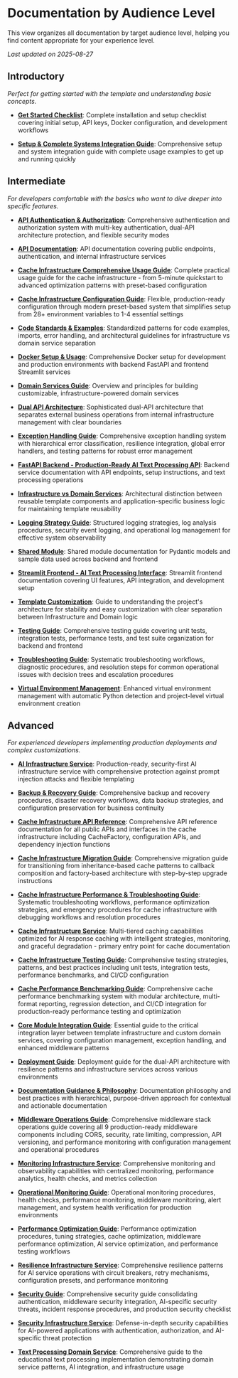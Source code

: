 # Documentation by Audience Level

This view organizes all documentation by target audience level, helping you find content appropriate for your experience level.

*Last updated on 2025-08-27*

## Introductory

*Perfect for getting started with the template and understanding basic concepts.*

- **[Get Started Checklist](get-started/CHECKLIST.md)**: Complete installation and setup checklist covering initial setup, API keys, Docker configuration, and development workflows

- **[Setup & Complete Systems Integration Guide](get-started/SETUP_INTEGRATION.md)**: Comprehensive setup and system integration guide with complete usage examples to get up and running quickly


## Intermediate

*For developers comfortable with the basics who want to dive deeper into specific features.*

- **[API Authentication & Authorization](guides/developer/AUTHENTICATION.md)**: Comprehensive authentication and authorization system with multi-key authentication, dual-API architecture protection, and flexible security modes

- **[API Documentation](guides/application/API.md)**: API documentation covering public endpoints, authentication, and internal infrastructure services

- **[Cache Infrastructure Comprehensive Usage Guide](guides/infrastructure/cache/usage-guide.md)**: Complete practical usage guide for the cache infrastructure - from 5-minute quickstart to advanced optimization patterns with preset-based configuration

- **[Cache Infrastructure Configuration Guide](guides/infrastructure/cache/configuration.md)**: Flexible, production-ready configuration through modern preset-based system that simplifies setup from 28+ environment variables to 1-4 essential settings

- **[Code Standards & Examples](guides/developer/CODE_STANDARDS.md)**: Standardized patterns for code examples, imports, error handling, and architectural guidelines for infrastructure vs domain service separation

- **[Docker Setup & Usage](guides/developer/DOCKER.md)**: Comprehensive Docker setup for development and production environments with backend FastAPI and frontend Streamlit services

- **[Domain Services Guide](guides/domain-services/README.md)**: Overview and principles for building customizable, infrastructure-powered domain services

- **[Dual API Architecture](reference/key-concepts/DUAL_API_ARCHITECTURE.md)**: Sophisticated dual-API architecture that separates external business operations from internal infrastructure management with clear boundaries

- **[Exception Handling Guide](guides/developer/EXCEPTION_HANDLING.md)**: Comprehensive exception handling system with hierarchical error classification, resilience integration, global error handlers, and testing patterns for robust error management

- **[FastAPI Backend - Production-Ready AI Text Processing API](guides/application/BACKEND.md)**: Backend service documentation with API endpoints, setup instructions, and text processing operations

- **[Infrastructure vs Domain Services](reference/key-concepts/INFRASTRUCTURE_VS_DOMAIN.md)**: Architectural distinction between reusable template components and application-specific business logic for maintaining template reusability

- **[Logging Strategy Guide](guides/operations/LOGGING_STRATEGY.md)**: Structured logging strategies, log analysis procedures, security event logging, and operational log management for effective system observability

- **[Shared Module](guides/application/SHARED.md)**: Shared module documentation for Pydantic models and sample data used across backend and frontend

- **[Streamlit Frontend - AI Text Processing Interface](guides/application/FRONTEND.md)**: Streamlit frontend documentation covering UI features, API integration, and development setup

- **[Template Customization](/guides/get-started/TEMPLATE_CUSTOMIZATION.md)**: Guide to understanding the project's architecture for stability and easy customization with clear separation between Infrastructure and Domain logic

- **[Testing Guide](guides/testing/TESTING.md)**: Comprehensive testing guide covering unit tests, integration tests, performance tests, and test suite organization for backend and frontend

- **[Troubleshooting Guide](guides/operations/TROUBLESHOOTING.md)**: Systematic troubleshooting workflows, diagnostic procedures, and resolution steps for common operational issues with decision trees and escalation procedures

- **[Virtual Environment Management](guides/developer/VIRTUAL_ENVIRONMENT_GUIDE.md)**: Enhanced virtual environment management with automatic Python detection and project-level virtual environment creation


## Advanced

*For experienced developers implementing production deployments and complex customizations.*

- **[AI Infrastructure Service](guides/infrastructure/AI.md)**: Production-ready, security-first AI infrastructure service with comprehensive protection against prompt injection attacks and flexible templating

- **[Backup & Recovery Guide](guides/operations/BACKUP_RECOVERY.md)**: Comprehensive backup and recovery procedures, disaster recovery workflows, data backup strategies, and configuration preservation for business continuity

- **[Cache Infrastructure API Reference](guides/infrastructure/cache/api-reference.md)**: Comprehensive API reference documentation for all public APIs and interfaces in the cache infrastructure including CacheFactory, configuration APIs, and dependency injection functions

- **[Cache Infrastructure Migration Guide](guides/infrastructure/cache/migration.md)**: Comprehensive migration guide for transitioning from inheritance-based cache patterns to callback composition and factory-based architecture with step-by-step upgrade instructions

- **[Cache Infrastructure Performance & Troubleshooting Guide](guides/infrastructure/cache/troubleshooting.md)**: Systematic troubleshooting workflows, performance optimization strategies, and emergency procedures for cache infrastructure with debugging workflows and resolution procedures

- **[Cache Infrastructure Service](guides/infrastructure/cache/CACHE.md)**: Multi-tiered caching capabilities optimized for AI response caching with intelligent strategies, monitoring, and graceful degradation - primary entry point for cache documentation

- **[Cache Infrastructure Testing Guide](guides/infrastructure/cache/testing.md)**: Comprehensive testing strategies, patterns, and best practices including unit tests, integration tests, performance benchmarks, and CI/CD configuration

- **[Cache Performance Benchmarking Guide](guides/infrastructure/cache/benchmarking.md)**: Comprehensive cache performance benchmarking system with modular architecture, multi-format reporting, regression detection, and CI/CD integration for production-ready performance testing and optimization

- **[Core Module Integration Guide](guides/developer/CORE_MODULE_INTEGRATION.md)**: Essential guide to the critical integration layer between template infrastructure and custom domain services, covering configuration management, exception handling, and enhanced middleware patterns

- **[Deployment Guide](guides/developer/DEPLOYMENT.md)**: Deployment guide for the dual-API architecture with resilience patterns and infrastructure services across various environments

- **[Documentation Guidance & Philosophy](guides/developer/DOCUMENTATION_GUIDANCE.md)**: Documentation philosophy and best practices with hierarchical, purpose-driven approach for contextual and actionable documentation

- **[Middleware Operations Guide](guides/operations/MIDDLEWARE.md)**: Comprehensive middleware stack operations guide covering all 9 production-ready middleware components including CORS, security, rate limiting, compression, API versioning, and performance monitoring with configuration management and operational procedures

- **[Monitoring Infrastructure Service](guides/infrastructure/MONITORING.md)**: Comprehensive monitoring and observability capabilities with centralized monitoring, performance analytics, health checks, and metrics collection

- **[Operational Monitoring Guide](guides/operations/MONITORING.md)**: Operational monitoring procedures, health checks, performance monitoring, middleware monitoring, alert management, and system health verification for production environments

- **[Performance Optimization Guide](guides/operations/PERFORMANCE_OPTIMIZATION.md)**: Performance optimization procedures, tuning strategies, cache optimization, middleware performance optimization, AI service optimization, and performance testing workflows

- **[Resilience Infrastructure Service](guides/infrastructure/RESILIENCE.md)**: Comprehensive resilience patterns for AI service operations with circuit breakers, retry mechanisms, configuration presets, and performance monitoring

- **[Security Guide](guides/operations/SECURITY.md)**: Comprehensive security guide consolidating authentication, middleware security integration, AI-specific security threats, incident response procedures, and production security checklist

- **[Security Infrastructure Service](guides/infrastructure/SECURITY.md)**: Defense-in-depth security capabilities for AI-powered applications with authentication, authorization, and AI-specific threat protection

- **[Text Processing Domain Service](guides/domain-services/TEXT_PROCESSING.md)**: Comprehensive guide to the educational text processing implementation demonstrating domain service patterns, AI integration, and infrastructure usage

